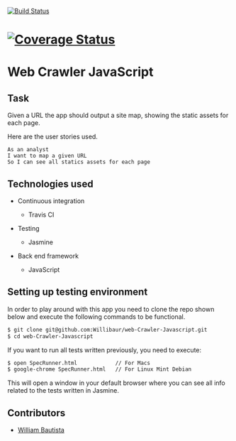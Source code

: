 [![Build Status](https://travis-ci.org/Willibaur/web-Crawler-AngularJS.svg?branch=master)](https://travis-ci.org/Willibaur/web-Crawler-AngularJS)  

[![Coverage Status](https://coveralls.io/repos/github/Willibaur/web-Crawler-AngularJS/badge.svg?branch=master)](https://coveralls.io/github/Willibaur/web-Crawler-AngularJS?branch=master)
=================

Web Crawler JavaScript
=================

Task
-----

Given a URL the app should output a site map, showing the static assets for each
page.

Here are the user stories used.

```
As an analyst
I want to map a given URL
So I can see all statics assets for each page
```

Technologies used
-----------------

* Continuous integration
  * Travis CI

* Testing
  * Jasmine

* Back end framework
  * JavaScript


Setting up testing environment
------------------------------

In order to play around with this app you need to clone the repo shown below and
execute the following commands to be functional.


```sh
$ git clone git@github.com:Willibaur/web-Crawler-Javascript.git
$ cd web-Crawler-Javascript
```

If you want to run all tests written previously, you need to execute:

```sh
$ open SpecRunner.html            // For Macs
$ google-chrome SpecRunner.html   // For Linux Mint Debian
```

This will open a window in your default browser where you can see all info related to the tests written in Jasmine.


Contributors
------------

* [William Bautista](https://github.com/Willibaur)
